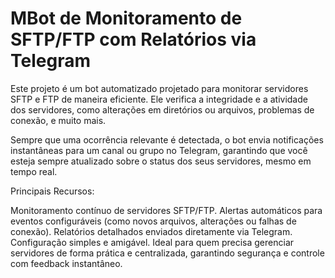 # MBot de Monitoramento de SFTP/FTP com Relatórios via Telegram

Este projeto é um bot automatizado projetado para monitorar servidores SFTP e FTP de maneira eficiente. Ele verifica a integridade e a atividade dos servidores, como alterações em diretórios ou arquivos, problemas de conexão, e muito mais.

Sempre que uma ocorrência relevante é detectada, o bot envia notificações instantâneas para um canal ou grupo no Telegram, garantindo que você esteja sempre atualizado sobre o status dos seus servidores, mesmo em tempo real.

Principais Recursos:

Monitoramento contínuo de servidores SFTP/FTP.
Alertas automáticos para eventos configuráveis (como novos arquivos, alterações ou falhas de conexão).
Relatórios detalhados enviados diretamente via Telegram.
Configuração simples e amigável.
Ideal para quem precisa gerenciar servidores de forma prática e centralizada, garantindo segurança e controle com feedback instantâneo.

